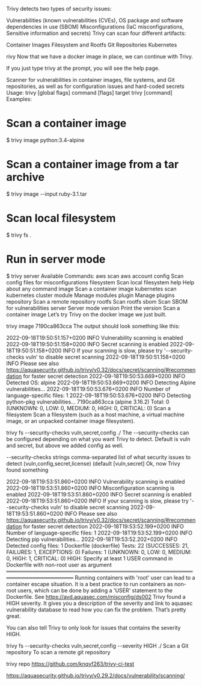 Trivy detects two types of security issues:

Vulnerabilities (known vulnerabilities (CVEs), OS package and software dependencies in use (SBOM)
Misconfigurations (IaC misconfigurations, Sensitive information and secrets)
Trivy can scan four different artifacts:

Container Images
Filesystem and Rootfs
Git Repositories
Kubernetes

rivy
Now that we have a docker image in place, we can continue with Trivy.

If you just type trivy at the prompt, you will see the help page.

Scanner for vulnerabilities in container images, file systems, and Git repositories, as well as for configuration issues and hard-coded secrets
Usage:
  trivy [global flags] command [flags] target
  trivy [command]
Examples:
  # Scan a container image
  $ trivy image python:3.4-alpine
# Scan a container image from a tar archive
  $ trivy image --input ruby-3.1.tar
# Scan local filesystem
  $ trivy fs .
# Run in server mode
  $ trivy server
Available Commands:
  aws         scan aws account
  config      Scan config files for misconfigurations
  filesystem  Scan local filesystem
  help        Help about any command
  image       Scan a container image
  kubernetes  scan kubernetes cluster
  module      Manage modules
  plugin      Manage plugins
  repository  Scan a remote repository
  rootfs      Scan rootfs
  sbom        Scan SBOM for vulnerabilities
  server      Server mode
  version     Print the version
Scan a container image
Let’s try Trivy on the docker image we just built.

trivy image 7190ca863cca
The output should look something like this:

2022-09-18T19:50:51.157+0200    INFO    Vulnerability scanning is enabled
2022-09-18T19:50:51.158+0200    INFO    Secret scanning is enabled
2022-09-18T19:50:51.158+0200    INFO    If your scanning is slow, please try '--security-checks vuln' to disable secret scanning
2022-09-18T19:50:51.158+0200    INFO    Please see also https://aquasecurity.github.io/trivy/v0.32/docs/secret/scanning/#recommendation for faster secret detection
2022-09-18T19:50:53.669+0200    INFO    Detected OS: alpine
2022-09-18T19:50:53.669+0200    INFO    Detecting Alpine vulnerabilities...
2022-09-18T19:50:53.676+0200    INFO    Number of language-specific files: 1
2022-09-18T19:50:53.676+0200    INFO    Detecting python-pkg vulnerabilities...
7190ca863cca (alpine 3.16.2)
Total: 0 (UNKNOWN: 0, LOW: 0, MEDIUM: 0, HIGH: 0, CRITICAL: 0)
Scan a filesystem
Scan a filesystem (such as a host machine, a virtual machine image, or an unpacked container image filesystem).

trivy fs --security-checks vuln,secret,config ./
The --security-checks can be configured depending on what you want Trivy to detect. Default is vuln and secret, but above we added config as well.

--security-checks strings   comma-separated list of what security issues to detect (vuln,config,secret,license) (default [vuln,secret]
Ok, now Trivy found something

2022-09-18T19:53:51.860+0200    INFO    Vulnerability scanning is enabled
2022-09-18T19:53:51.860+0200    INFO    Misconfiguration scanning is enabled
2022-09-18T19:53:51.860+0200    INFO    Secret scanning is enabled
2022-09-18T19:53:51.860+0200    INFO    If your scanning is slow, please try '--security-checks vuln' to disable secret scanning
2022-09-18T19:53:51.860+0200    INFO    Please see also https://aquasecurity.github.io/trivy/v0.32/docs/secret/scanning/#recommendation for faster secret detection
2022-09-18T19:53:52.199+0200    INFO    Number of language-specific files: 1
2022-09-18T19:53:52.199+0200    INFO    Detecting pip vulnerabilities...
2022-09-18T19:53:52.202+0200    INFO    Detected config files: 1
Dockerfile (dockerfile)
Tests: 22 (SUCCESSES: 21, FAILURES: 1, EXCEPTIONS: 0)
Failures: 1 (UNKNOWN: 0, LOW: 0, MEDIUM: 0, HIGH: 1, CRITICAL: 0)
HIGH: Specify at least 1 USER command in Dockerfile with non-root user as argument
════════════════════════════════════════════════════════════════════
Running containers with 'root' user can lead to a container escape situation. It is a best practice to run containers as non-root users, which can be done by adding a 'USER' statement to the Dockerfile.
See https://avd.aquasec.com/misconfig/ds002
Trivy found a HIGH severity. It gives you a description of the severity and link to aquasec vulnerability database to read how you can fix the problem. That’s pretty great.

You can also tell Trivy to only look for issues that contains the severity HIGH.

trivy fs --security-checks vuln,secret,config  --severity HIGH ./
Scan a Git repository
To scan a remote git repository

trivy repo https://github.com/knqyf263/trivy-ci-test



https://aquasecurity.github.io/trivy/v0.29.2/docs/vulnerability/scanning/
